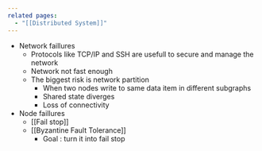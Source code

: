 ```yaml
---
related pages:
  - "[[Distributed System]]"
---
```

- Network faillures
	- Protocols like TCP/IP and SSH are usefull to secure and manage the network
	- Network not fast enough
	- The biggest risk is network partition
		- When two nodes write to same data item in different subgraphs
		- Shared state diverges
		- Loss of connectivity
- Node faillures
	- [[Fail stop]]
	- [[Byzantine Fault Tolerance]]
		- Goal : turn it into fail stop